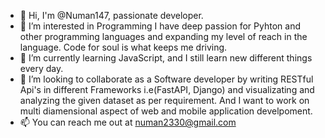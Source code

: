 - 👋 Hi, I'm @Numan147, passionate developer.
- 👀 I’m interested in Programming I have deep passion for Pyhton and other programming languages and expanding my level of reach in the language. Code for soul is what keeps me driving.
- 🌱 I’m currently learning JavaScript, and I still learn new different things every day. 
- 💞️ I’m looking to collaborate as a Software developer by writing RESTful Api's in different Frameworks i.e(FastAPI, Django) and visualizating and analyzing the given dataset as per requirement. And I want to work on multi diamensional aspect of web and mobile application develpoment.
- 📫 You can reach me out at numan2330@gmail.com

